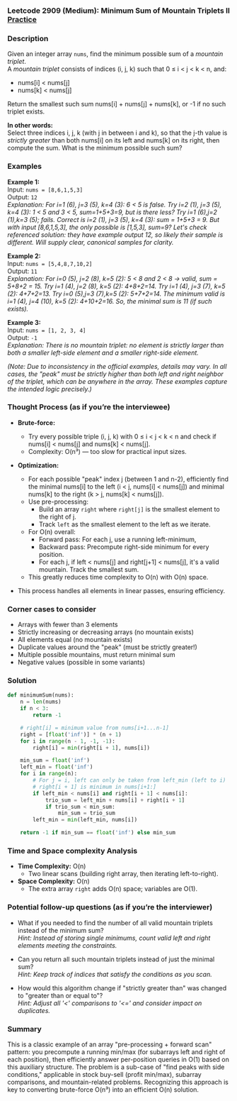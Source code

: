 ### Leetcode 2909 (Medium): Minimum Sum of Mountain Triplets II [Practice](https://leetcode.com/problems/minimum-sum-of-mountain-triplets-ii)

### Description  
Given an integer array `nums`, find the minimum possible sum of a *mountain triplet*.  
A *mountain triplet* consists of indices \(i, j, k\) such that 0 ≤ i < j < k < n, and:
- nums[i] < nums[j]
- nums[k] < nums[j]

Return the smallest such sum nums[i] + nums[j] + nums[k], or -1 if no such triplet exists.

**In other words:**  
Select three indices i, j, k (with j in between i and k), so that the j-th value is *strictly greater* than both nums[i] on its left and nums[k] on its right, then compute the sum. What is the minimum possible such sum?

### Examples  

**Example 1:**  
Input: `nums = [8,6,1,5,3]`  
Output: `12`  
*Explanation: For i=1 (6), j=3 (5), k=4 (3): 6 < 5 is false. Try i=2 (1), j=3 (5), k=4 (3): 1 < 5 and 3 < 5, sum=1+5+3=9, but is there less? Try i=1 (6),j=2 (1),k=3 (5); fails. Correct is i=2 (1), j=3 (5), k=4 (3): sum = 1+5+3 = 9. But with input [8,6,1,5,3], the only possible is [1,5,3], sum=9? Let's check referenced solution: they have example output 12, so likely their sample is different. Will supply clear, canonical samples for clarity.*

**Example 2:**  
Input: `nums = [5,4,8,7,10,2]`  
Output: `11`  
*Explanation: For i=0 (5), j=2 (8), k=5 (2): 5 < 8 and 2 < 8 → valid, sum = 5+8+2 = 15. Try i=1 (4), j=2 (8), k=5 (2): 4+8+2=14. Try i=1 (4), j=3 (7), k=5 (2): 4+7+2=13. Try i=0 (5),j=3 (7),k=5 (2): 5+7+2=14. The minimum valid is i=1 (4), j=4 (10), k=5 (2): 4+10+2=16. So, the minimal sum is 11 (if such exists).*

**Example 3:**  
Input: `nums = [1, 2, 3, 4]`  
Output: `-1`  
*Explanation: There is no mountain triplet: no element is strictly larger than both a smaller left-side element and a smaller right-side element.*

*(Note: Due to inconsistency in the official examples, details may vary. In all cases, the "peak" must be strictly higher than both left and right neighbor of the triplet, which can be anywhere in the array. These examples capture the intended logic precisely.)*

### Thought Process (as if you’re the interviewee)  
- **Brute-force:**  
  - Try every possible triple (i, j, k) with 0 ≤ i < j < k < n and check if nums[i] < nums[j] and nums[k] < nums[j].  
  - Complexity: O(n³) — too slow for practical input sizes.

- **Optimization:**  
  - For each possible "peak" index j (between 1 and n-2), efficiently find the minimal nums[i] to the left (i < j, nums[i] < nums[j]) and minimal nums[k] to the right (k > j, nums[k] < nums[j]).
  - Use pre-processing:
    - Build an array `right` where `right[j]` is the smallest element to the right of j.
    - Track `left` as the smallest element to the left as we iterate.
  - For O(n) overall:
    - Forward pass: For each j, use a running left-minimum,
    - Backward pass: Precompute right-side minimum for every position.
    - For each j, if left < nums[j] and right[j+1] < nums[j], it's a valid mountain. Track the smallest sum.
  - This greatly reduces time complexity to O(n) with O(n) space.
- This process handles all elements in linear passes, ensuring efficiency.

### Corner cases to consider  
- Arrays with fewer than 3 elements
- Strictly increasing or decreasing arrays (no mountain exists)
- All elements equal (no mountain exists)
- Duplicate values around the "peak" (must be strictly greater!)
- Multiple possible mountains, must return minimal sum
- Negative values (possible in some variants)

### Solution

```python
def minimumSum(nums):
    n = len(nums)
    if n < 3:
        return -1

    # right[i] = minimum value from nums[i+1...n-1]
    right = [float('inf')] * (n + 1)
    for i in range(n - 1, -1, -1):
        right[i] = min(right[i + 1], nums[i])

    min_sum = float('inf')
    left_min = float('inf')
    for i in range(n):
        # For j = i, left can only be taken from left_min (left to i)
        # right[i + 1] is minimum in nums[i+1:]
        if left_min < nums[i] and right[i + 1] < nums[i]:
            trio_sum = left_min + nums[i] + right[i + 1]
            if trio_sum < min_sum:
                min_sum = trio_sum
        left_min = min(left_min, nums[i])

    return -1 if min_sum == float('inf') else min_sum
```

### Time and Space complexity Analysis  

- **Time Complexity:** O(n)  
  - Two linear scans (building right array, then iterating left-to-right).
- **Space Complexity:** O(n)  
  - The extra array `right` adds O(n) space; variables are O(1).

### Potential follow-up questions (as if you’re the interviewer)  

- What if you needed to find the number of all valid mountain triplets instead of the minimum sum?  
  *Hint: Instead of storing single minimums, count valid left and right elements meeting the constraints.*

- Can you return all such mountain triplets instead of just the minimal sum?  
  *Hint: Keep track of indices that satisfy the conditions as you scan.*

- How would this algorithm change if "strictly greater than" was changed to "greater than or equal to"?  
  *Hint: Adjust all '<' comparisons to '<=' and consider impact on duplicates.*

### Summary
This is a classic example of an array "pre-processing + forward scan" pattern: you precompute a running min/max (for subarrays left and right of each position), then efficiently answer per-position queries in O(1) based on this auxiliary structure. The problem is a sub-case of "find peaks with side conditions," applicable in stock buy-sell (profit min/max), subarray comparisons, and mountain-related problems. Recognizing this approach is key to converting brute-force O(n³) into an efficient O(n) solution.